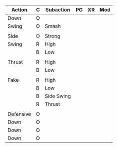 |Action     |C|Subaction  |PG|XR|Mod|
|-----------|-|-----------|--|--|---|
|Down       |O|           |  |  |   |
|Swing      |O|Smash      |  |  |   |
|||||||
|Side       |O|Strong     |  |  |   |
|Swing      |R|High       |  |  |   |
|           |B|Low        |  |  |   |
|||||||
|Thrust     |R|High       |  |  |   |
|           |B|Low        |  |  |   |
|||||||
|Fake       |R|High       |  |  |   |
|           |B|Low        |  |  |   |
|           |B|Side Swing |  |  |   |
|           |R|Thrust     |  |  |   |
|||||||
|Defensive  |O|         |  |  |   |
|Down  |O|         |  |  |   |
|Down  |O|         |  |  |   |
|Down  |O|         |  |  |   |
